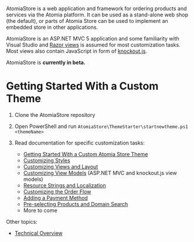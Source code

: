 AtomiaStore is a web application and framework for ordering products and services via the Atomia platform. It can be used as a stand-alone web shop (the default), or parts of Atomia Store can be used to implement an embedded store in other applications.

AtomiaStore is an ASP.NET MVC 5 application and some familiarity with Visual Studio and [Razor views](http://www.asp.net/mvc/overview/views) is assumed for most customization tasks. Most views also contain JavaScript in form of [knockout.js](http://www.knockoutjs.com).



AtomiaStore is **currently in beta.**

Getting Started With a Custom Theme
===================================

1. Clone the AtomiaStore repository
2. Open PowerShell and run `AtomiaStore\ThemeStarter\startnewtheme.ps1 <themeName>`
3. Read documentation for specific customization tasks:
 
    * [Getting Started With a Custom Atomia Store Theme](Documentation/getting-started-with-a-new-theme.md)
    * [Customizing Styles](Documentation/customizing-styles.md)
    * [Customizing Views and Layout](Documentation/customizing-views-and-layout.md)
    * [Customizing View Models](Documentation/customizing-view-models.md) (ASP.NET MVC and knockout.js view models)
    * [Resource Strings and Localization](Documentation/resource-strings-and-localization.md)
    * [Customizing the Order Flow](Documentation/customizing-the-orderflow.md)
    * [Adding a Payment Method](Documentation/adding-a-payment-method.md)
    * [Pre-selecting Products and Domain Search](preselecting-products-and-domain-search.md)
    * More to come

Other topics:

* [Technical Overview](Documentation/technical-overview.md)


